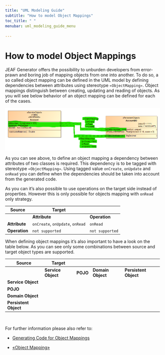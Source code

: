 ```yaml
---
title: "UML Modeling Guide"
subtitle: "How to model Object Mappings"
toc_title: " "
menubar: uml_modeling_guide_menu

---
```


# How to model Object Mappings

JEAF Generator offers the possibility to unburden developers from error-prawn and boring job of mapping objects from one into another. To do so, a so called object mapping can be defined in the UML model by defining dependencies between attributes using stereotype `«ObjectMapping»`. Object mappings distinguish between creating, updating and reading of objects. As you will see below behavior of an object mapping can be defined for each of the cases.

![Object Mapping](/images/object-mapping.png)

As you can see above, to define an object mapping a dependency between attributes of two classes is required. This dependency is to be tagged with stereotype `«ObjectMapping»`. Using tagged value `onCreate`, `onUpdate` and `onRead` you can define when the dependencies should be taken into account from the generated code.

As you can it’s also possible to use operations on the target side instead of properties. However this is only possible for objects mapping with `onRead` only strategy.

| **Source**    | **Target**                       |                 |
| ------------- | -------------------------------- | --------------- |
|               | **Attribute**                    | **Operation**   |
| **Attribute** | `onCreate`, `onUpdate`, `onRead` | `onRead`        |
| **Operation** | `not supported`                  | `not supported` |

When defining object mappings it’s also important to have a look on the table below. As you can see only some combinations between source and target object types are supported.

| **Source**            | **Target**                                                |                                                           |                                                           |                                                           |
| --------------------- | --------------------------------------------------------- | --------------------------------------------------------- | --------------------------------------------------------- | --------------------------------------------------------- |
|                       | **Service Object**                                        | **POJO**                                                  | **Domain Object**                                         | **Persistent Object**                                     |
| **Service Object**    | <i class="fa-solid fa-check" style="color: #008040;"></i> | <i class="fa-solid fa-check" style="color: #008040;"></i> | <i class="fa-solid fa-check" style="color: #008040;"></i> | <i class="fa-solid fa-check" style="color: #008040;"></i> |
| **POJO**              | <i class="fa-solid fa-xmark" style="color: #ff0000;"></i> | <i class="fa-solid fa-check" style="color: #008040;"></i> | <i class="fa-solid fa-check" style="color: #008040;"></i> | <i class="fa-solid fa-check" style="color: #008040;"></i> |
| **Domain Object**     | <i class="fa-solid fa-xmark" style="color: #ff0000;"></i> | <i class="fa-solid fa-xmark" style="color: #ff0000;"></i> | <i class="fa-solid fa-check" style="color: #008040;"></i> | <i class="fa-solid fa-check" style="color: #008040;"></i> |
| **Persistent Object** | <i class="fa-solid fa-xmark" style="color: #ff0000;"></i> | <i class="fa-solid fa-xmark" style="color: #ff0000;"></i> | <i class="fa-solid fa-xmark" style="color: #ff0000;"></i> | <i class="fa-solid fa-xmark" style="color: #ff0000;"></i> |

<br>

For further information please also refer to:

- [Generating Code for Object Mappings](/developer-guide/code-for-object-mappings/)

- [«Object Mapping»](/uml-modeling-guide/jmm/ObjectMapping/)
